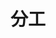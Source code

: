 <!--
 * @Author: your name
 * @Date: 2021-11-25 18:48:21
 * @LastEditTime: 2021-11-25 18:48:22
 * @LastEditors: Please set LastEditors
 * @Description: 打开koroFileHeader查看配置 进行设置: https://github.com/OBKoro1/koro1FileHeader/wiki/%E9%85%8D%E7%BD%AE
 * @FilePath: \Buceros\doc\division.md
-->

分工
================================================================

